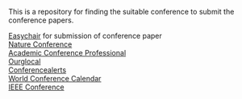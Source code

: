 This is a repository for finding the suitable conference to submit the conference papers.

[Easychair](https://easychair.org/) for submission of conference paper  
[Nature Conference](https://conferences.nature.com/event/4014cd93-3105-481d-b403-317c2a1dd449/summary)  
[Academic Conference Professional](https://www.aconf.org/)  
[Ourglocal](https://www.ourglocal.com/)  
[Conferencealerts](https://conferencealerts.com/)  
[World Conference Calendar](https://www.worldconferencecalendar.com/)  
[IEEE Conference](https://www.ieee.org/conferences/index.html)  
